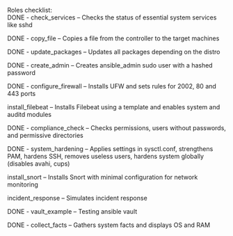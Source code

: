Roles checklist:  
DONE - check_services – Checks the status of essential system services like sshd

DONE - copy_file – Copies a file from the controller to the target machines

DONE - update_packages – Updates all packages depending on the distro

DONE - create_admin – Creates ansible_admin sudo user with a hashed password

DONE - configure_firewall – Installs UFW and sets rules for 2002, 80 and 443 ports

install_filebeat – Installs Filebeat using a template and enables system and auditd modules

DONE - compliance_check – Checks permissions, users without passwords, and permissive directories

DONE - system_hardening – Applies settings in sysctl.conf, strengthens PAM, hardens SSH, removes useless users, hardens system globally (disables avahi, cups)

install_snort – Installs Snort with minimal configuration for network monitoring

incident_response – Simulates incident response

DONE - vault_example – Testing ansible vault

DONE - collect_facts – Gathers system facts and displays OS and RAM
